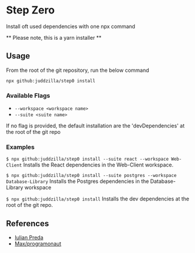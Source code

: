 # Step Zero

Install oft used dependencies with one npx command

** Please note, this is a yarn installer **

## Usage

From the root of the git repository, run the below command

`npx github:juddzilla/step0 install`

### Available Flags

- `--workspace <workspace name>`
- `--suite <suite name>`

If no flag is provided, the default installation are the 'devDependencies' at the root of the git repo

### Examples

`$ npx github:juddzilla/step0 install --suite react --workspace Web-Client`
Installs the React dependencies in the Web-Client workspace.

`$ npx github:juddzilla/step0 install --suite postgres --workspace Database-Library`
Installs the Postgres dependencies in the Database-Library workspace

`$ npx github:juddzilla/step0 install`
Installs the  dev dependencies at the root of the git repo.

## References

- [Iulian Preda](https://dev.to/ipreda/run-your-npx-script-directly-from-github-create-your-own-cli-commands-and-other-stories-4pn3)
- [Max/programonaut](https://www.programonaut.com/how-to-create-an-npx-project-boilerplate-command-step-by-step/)